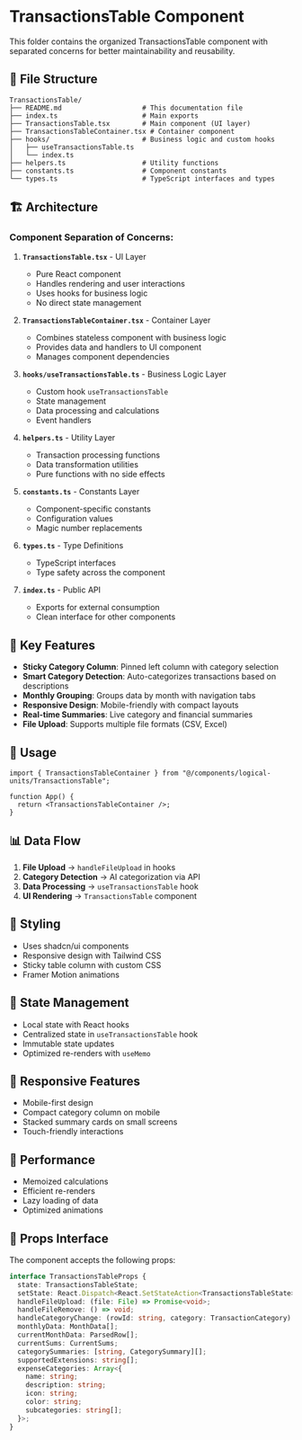 # TransactionsTable Component

This folder contains the organized TransactionsTable component with separated concerns for better maintainability and reusability.

## 📁 File Structure

```
TransactionsTable/
├── README.md                    # This documentation file
├── index.ts                     # Main exports
├── TransactionsTable.tsx        # Main component (UI layer)
├── TransactionsTableContainer.tsx # Container component
├── hooks/                       # Business logic and custom hooks
│   ├── useTransactionsTable.ts
│   └── index.ts
├── helpers.ts                   # Utility functions
├── constants.ts                 # Component constants
└── types.ts                     # TypeScript interfaces and types
```

## 🏗️ Architecture

### **Component Separation of Concerns:**

1. **`TransactionsTable.tsx`** - UI Layer
   - Pure React component
   - Handles rendering and user interactions
   - Uses hooks for business logic
   - No direct state management

2. **`TransactionsTableContainer.tsx`** - Container Layer
   - Combines stateless component with business logic
   - Provides data and handlers to UI component
   - Manages component dependencies

3. **`hooks/useTransactionsTable.ts`** - Business Logic Layer
   - Custom hook `useTransactionsTable`
   - State management
   - Data processing and calculations
   - Event handlers

4. **`helpers.ts`** - Utility Layer
   - Transaction processing functions
   - Data transformation utilities
   - Pure functions with no side effects

5. **`constants.ts`** - Constants Layer
   - Component-specific constants
   - Configuration values
   - Magic number replacements

6. **`types.ts`** - Type Definitions
   - TypeScript interfaces
   - Type safety across the component

7. **`index.ts`** - Public API
   - Exports for external consumption
   - Clean interface for other components

## 🎯 Key Features

- **Sticky Category Column**: Pinned left column with category selection
- **Smart Category Detection**: Auto-categorizes transactions based on descriptions
- **Monthly Grouping**: Groups data by month with navigation tabs
- **Responsive Design**: Mobile-friendly with compact layouts
- **Real-time Summaries**: Live category and financial summaries
- **File Upload**: Supports multiple file formats (CSV, Excel)

## 🔧 Usage

```tsx
import { TransactionsTableContainer } from "@/components/logical-units/TransactionsTable";

function App() {
  return <TransactionsTableContainer />;
}
```

## 📊 Data Flow

1. **File Upload** → `handleFileUpload` in hooks
2. **Category Detection** → AI categorization via API
3. **Data Processing** → `useTransactionsTable` hook
4. **UI Rendering** → `TransactionsTable` component

## 🎨 Styling

- Uses shadcn/ui components
- Responsive design with Tailwind CSS
- Sticky table column with custom CSS
- Framer Motion animations

## 🔄 State Management

- Local state with React hooks
- Centralized state in `useTransactionsTable` hook
- Immutable state updates
- Optimized re-renders with `useMemo`

## 📱 Responsive Features

- Mobile-first design
- Compact category column on mobile
- Stacked summary cards on small screens
- Touch-friendly interactions

## 🚀 Performance

- Memoized calculations
- Efficient re-renders
- Lazy loading of data
- Optimized animations

## 🔧 Props Interface

The component accepts the following props:

```typescript
interface TransactionsTableProps {
  state: TransactionsTableState;
  setState: React.Dispatch<React.SetStateAction<TransactionsTableState>>;
  handleFileUpload: (file: File) => Promise<void>;
  handleFileRemove: () => void;
  handleCategoryChange: (rowId: string, category: TransactionCategory) => void;
  monthlyData: MonthData[];
  currentMonthData: ParsedRow[];
  currentSums: CurrentSums;
  categorySummaries: [string, CategorySummary][];
  supportedExtensions: string[];
  expenseCategories: Array<{
    name: string;
    description: string;
    icon: string;
    color: string;
    subcategories: string[];
  }>;
}
```

